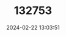 ---
title: "132753"
category: "Epinephelus polylepis"
draft: false
date: 2024-02-22 13:03:51
languages:
  Spanish; Castilian: ["Mero Escamoso"]
  French: ["Mérou petites écailles"]
  English: ["Smallscaled Grouper"]
---